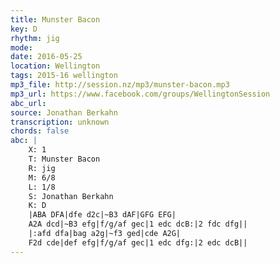 ```yaml
---
title: Munster Bacon
key: D
rhythm: jig
mode: 
date: 2016-05-25
location: Wellington
tags: 2015-16 wellington
mp3_file: http://session.nz/mp3/munster-bacon.mp3
mp3_url: https://www.facebook.com/groups/WellingtonSession
abc_url: 
source: Jonathan Berkahn
transcription: unknown
chords: false
abc: |
    X: 1
    T: Munster Bacon
    R: jig
    M: 6/8
    L: 1/8
    S: Jonathan Berkahn
    K: D
    |ABA DFA|dfe d2c|~B3 dAF|GFG EFG|
    A2A dcd|~B3 efg|f/g/af gec|1 edc dcB:|2 fdc dfg||
    |:afd dfa|bag a2g|~f3 ged|cde A2G|
    F2d cde|def efg|f/g/af gec|1 edc dfg:|2 edc dcB||
---
```


